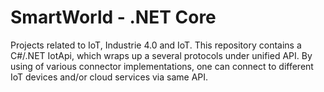  # SmartWorld - .NET Core
Projects related to IoT, Industrie 4.0 and IoT. This repository contains a C#/.NET IotApi, which wraps up a several protocols under unified API. By using of various connector implementations, one can connect to different IoT devices and/or cloud services via same API.  
